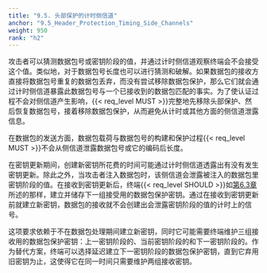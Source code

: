 ```yaml
---
title: "9.5. 头部保护的计时侧信道"
anchor: "9.5_Header_Protection_Timing_Side_Channels"
weight: 950
rank: "h2"
---
```


攻击者可以猜测数据包号或密钥阶段的值，并通过计时侧信道观察终端会不会接受这个值。类似地，对于数据包号长度也可以进行猜测和破解。如果数据包的接收方直接将数据包号重复的数据包丢弃，而没有尝试移除数据包保护，那么它们就会通过计时侧信道暴露此数据包号与一个已接收到的数据包匹配的事实。为了使认证过程不会对侧信道产生影响，{{< req_level MUST >}}完整地先移除头部保护、然后恢复数据包号，接着移除数据包保护，从而避免从计时或其他方面的侧信道泄露信息。

在数据包的发送方面，数据包载荷与数据包号的构建和保护过程{{< req_level MUST >}}不会从侧信道泄露数据包号或它的编码后长度。

在密钥更新期间，创建新密钥所花费的时间可能通过计时侧信道透露出有没有发生密钥更新。除此之外，当攻击者注入数据包时，该侧信道会泄露被注入的数据包里密钥阶段的值。在接收到密钥更新后，终端{{< req_level SHOULD >}}如[第6.3章]()所述的那样，建立并储存下一组接受用的数据包保护密钥。通过在接收到密钥更新前就建立新密钥，数据包的接收就不会创建出会泄露密钥阶段的值的计时上的信号。

这项要求依赖于不在数据包处理期间建立新密钥，同时它可能需要终端维护三组接收用的数据包保护密钥：上一密钥阶段的、当前密钥阶段的和下一密钥阶段的。作为替代方案，终端可以选择延迟建立下一密钥阶段的数据包保护密钥，直到它弃用旧密钥为止，这使得它在同一时间只需要维护两组接收密钥。
